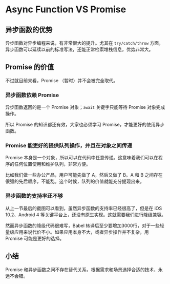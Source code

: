 Async Function VS Promise
=======

## 异步函数的优势

异步函数对异步编程来说，有非常很大的提升。尤其在 `try/catch/throw` 方面，异步函数可以延续以前的标准写法，还能正常检索堆栈信息，优势非常大。

## Promise 的价值

不过就目前来看，Promise （暂时）并不会被完全取代。

### 异步函数依赖 Promise

异步函数返回的是一个 Promise 对象；`await` 关键字只能等待 Promise 对象完成操作。

所以 Promise 的知识都还有效，大家也必须学习 Promise，才能更好的使用异步函数。

### Promise 能更好的提供队列操作，并且在对象之间传递

Promise 本身是一个对象，所以可以在代码中任意传递。这意味着我们可以在程序的任何位置使用和维护队列，非常方便。

比如我们做一些办公产品，用户可能先做了 A，然后又做了 B。A 和 B 之间存在很强的先后顺序，不能乱。这个时候，队列的价值就能充分提现出来。

### 异步函数的支持率还不够

从上一节最后的截图可以看到，虽然异步函数的支持率已经很高了，但是在 iOS 10.2、Android 4 等关键平台上，还没有原生实现。这就需要我们进行降级兼容。

然而异步函数的降级代码很难写，Babel 转译后至少要增加3000行，对于一些轻量级应用来说代价不小。如果应用本身不大，或者异步操作并不复杂，用 Promise 可能是更好的选择。

## 小结

Promise 和异步函数之间不存在替代关系，根据需求和场景选择合适的技术，永远不会错。